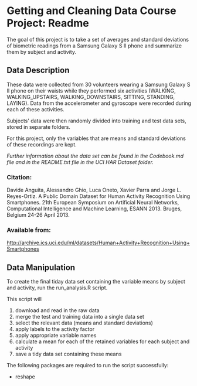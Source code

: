 # Getting and Cleaning Data Course Project: Readme

The goal of this project is to take a set of averages and standard deviations of
biometric readings from a Samsung Galaxy S II phone and summarize them by
subject and activity.


## Data Description

These data were collected from 30 volunteers wearing a Samsung Galaxy S II phone
on their waists while they performed six activities (WALKING, WALKING_UPSTAIRS,
WALKING_DOWNSTAIRS, SITTING, STANDING, LAYING). Data from the accelerometer and
gyroscope were recorded during each of these activities.

Subjects' data were then randomly divided into training and test data sets,
stored in separate folders.

For this project, only the variables that are means and standard deviations of
these recordings are kept.

*Further information about the data set can be found in the Codebook.md file and
in the README.txt file in the UCI HAR Dataset folder.*

### Citation:
Davide Anguita, Alessandro Ghio, Luca Oneto, Xavier Parra and Jorge L.
Reyes-Ortiz. A Public Domain Dataset for Human Activity Recognition Using
Smartphones. 21th European Symposium on Artificial Neural Networks,
Computational Intelligence and Machine Learning, ESANN 2013. Bruges, Belgium
24-26 April 2013.

### Available from:
http://archive.ics.uci.edu/ml/datasets/Human+Activity+Recognition+Using+Smartphones


## Data Manipulation

To create the final tiday data set containing the variable means by subject and
activity, run the run_analysis.R script.

This script will
1. download and read in the raw data
2. merge the test and training data into a single data set
3. select the relevant data (means and standard deviations)
4. apply labels to the activity factor
5. apply appropriate variable names
6. calculate a mean for each of the retained variables for each subject and activity
7. save a tidy data set containing these means

The following packages are required to run the script successfully:
* reshape